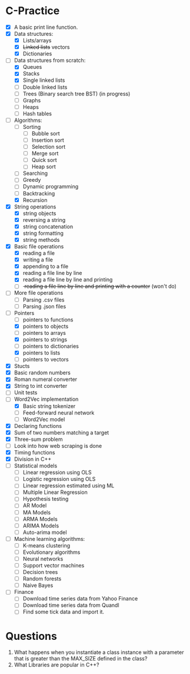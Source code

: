# C-Practice

- [x] A basic print line function.
- [x] Data structures:
    - [x] Lists/arrays
    - [x] <s>Linked lists</s> vectors
    - [x] Dictionaries
- [ ] Data structures from scratch:
    - [x] Queues
    - [x] Stacks
    - [x] Single linked lists
    - [ ] Double linked lists
    - [ ] Trees (Binary search tree BST) (in progress)
    - [ ] Graphs
    - [ ] Heaps
    - [ ] Hash tables
- [ ] Algorithms:
    - [ ] Sorting
        - [ ] Bubble sort
        - [ ] Insertion sort
        - [ ] Selection sort
        - [ ] Merge sort
        - [ ] Quick sort
        - [ ] Heap sort
    - [ ] Searching
    - [ ] Greedy
    - [ ] Dynamic programming
    - [ ] Backtracking
    - [x] Recursion
- [x] String operations
    - [x] string objects
    - [x] reversing a string
    - [x] string concatenation
    - [x] string formatting
    - [x] string methods
- [x] Basic file operations
    - [x] reading a file
    - [x] writing a file
    - [x] appending to a file
    - [x] reading a file line by line
    - [x] reading a file line by line and printing
    - [ ] <s> reading a file line by line and printing with a counter</s> (won't do)
- [ ] More file operations
    - [ ] Parsing .csv files
    - [ ] Parsing .json files
- [ ] Pointers
    - [ ] pointers to functions
    - [x] pointers to objects
    - [ ] pointers to arrays
    - [x] pointers to strings
    - [ ] pointers to dictionaries
    - [x] pointers to lists
    - [ ] pointers to vectors
- [x] Stucts
- [x] Basic random numbers
- [x] Roman numeral converter
- [x] String to int converter
- [ ] Unit tests
- [ ] Word2Vec implementation
    - [x] Basic string tokenizer
    - [ ] Feed-forward neural network
    - [ ] Word2Vec model
- [x] Declaring functions
- [x] Sum of two numbers matching a target
- [x] Three-sum problem
- [ ] Look into how web scraping is done
- [x] Timing functions
- [x] Division in C++
- [ ] Statistical models
    - [ ] Linear regression using OLS
    - [ ] Logistic regression using OLS
    - [ ] Linear regression estimated using ML
    - [ ] Multiple Linear Regression
    - [ ] Hypothesis testing
    - [ ] AR Model
    - [ ] MA Models
    - [ ] ARMA Models
    - [ ] ARIMA Models
    - [ ] Auto-arima model
- [ ] Machine learning algorithms:
    - [ ] K-means clustering
    - [ ] Evolutionary algorithms
    - [ ] Neural networks
    - [ ] Support vector machines
    - [ ] Decision trees
    - [ ] Random forests
    - [ ] Naive Bayes
- [ ] Finance
    - [ ] Download time series data from Yahoo Finance
    - [ ] Download time series data from Quandl
    - [ ] Find some tick data and import it.

# Questions
1. What happens when you instantiate a class instance with a parameter that is greater than the MAX_SIZE defined in the class?
2. What Libraries are popular in C++?